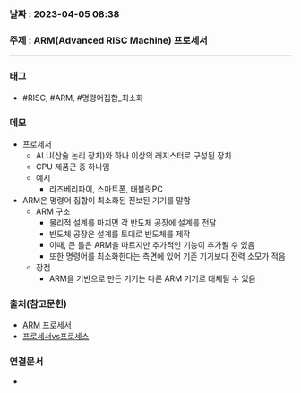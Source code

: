 ### 날짜 : 2023-04-05 08:38
### 주제 : ARM(Advanced RISC Machine) 프로세서
---
### 태그
* #RISC, #ARM, #명령어집합_최소화

### 메모
* 프로세서 
	* ALU(산술 논리 장치)와 하나 이상의 래지스터로 구성된 장치
	* CPU 제품군 중 하나임
	* 예시
		* 라즈베리파이, 스마트폰, 태블릿PC
* ARM은 명령어 집합이 최소화된 진보된 기기를 말함
	* ARM 구조
		* 물리적 설계를 마치면 각 반도체 공장에 설계를 전달
		* 반도체 공장은 설계를 토대로 반도체를 제작
		* 이때, 큰 틀은 ARM을 따르지만 추가적인 기능이 추가될 수 있음
		* 또한 명령어를 최소화한다는 측면에 있어 기존 기기보다 전력 소모가 적음
	* 장점
		* ARM을 기반으로 만든 기기는 다른 ARM 기기로 대체될 수 있음   

### 출처(참고문헌)
- [ARM 프로세서](https://github.com/gyoogle/tech-interview-for-developer/blob/master/Computer%20Science/Computer%20Architecture/ARM%20%ED%94%84%EB%A1%9C%EC%84%B8%EC%84%9C.md)
- [프로세서vs프로세스](https://blogger.pe.kr/422)

### 연결문서
- 